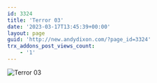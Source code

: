 ```yaml
---
id: 3324
title: 'Terror 03'
date: '2023-03-17T13:45:39+00:00'
layout: page
guid: 'http://new.andydixon.com/?page_id=3324'
trx_addons_post_views_count:
    - '1'
---
```


![Terror 03](https://i0.wp.com/assets.g8x2.ldn.idrivee2-23.com/posters/Terror%2003%200.jpg?w=1200&ssl=1 "Terror 03")